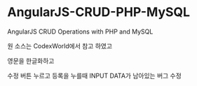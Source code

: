 # AngularJS-CRUD-PHP-MySQL
AngularJS CRUD Operations with PHP and MySQL

원 소스는 CodexWorld에서 참고 하였고

영문을 한글화하고

수정 버튼 누르고 등록을 누를때 INPUT DATA가 남아있는 버그 수정
